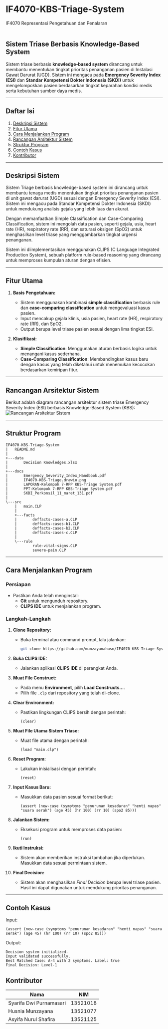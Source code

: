 # IF4070-KBS-Triage-System
IF4070 Representasi Pengetahuan dan Penalaran<br><br>

## Sistem Triase Berbasis Knowledge-Based System
Sistem triase berbasis **knowledge-based system** dirancang untuk membantu menentukan tingkat prioritas penanganan pasien di Instalasi Gawat Darurat (UGD). Sistem ini mengacu pada **Emergency Severity Index (ESI)** dan **Standar Kompetensi Dokter Indonesia (SKDI)** untuk mengelompokkan pasien berdasarkan tingkat keparahan kondisi medis serta kebutuhan sumber daya medis.

---

## Daftar Isi

1. [Deskripsi Sistem](#deskripsi-sistem)
2. [Fitur Utama](#fitur-utama)
3. [Cara Menjalankan Program](#cara-menjalankan-program)
4. [Rancangan Arsitektur Sistem](#rancangan-arsitektur-sistem)
5. [Struktur Program](#struktur-program)
6. [Contoh Kasus](#contoh-kasus)
7. [Kontributor](#kontributor)

---

## Deskripsi Sistem

Sistem Triage berbasis knowledge-based system ini dirancang untuk membantu tenaga medis menentukan tingkat prioritas penanganan pasien di unit gawat darurat (UGD) sesuai dengan Emergency Severity Index (ESI). Sistem ini mengacu pada Standar Kompetensi Dokter Indonesia (SKDI) untuk mendukung analisis gejala yang lebih luas dan akurat.

Dengan memanfaatkan Simple Classification dan Case-Comparing Classification, sistem ini mengolah data pasien, seperti gejala, usia, heart rate (HR), respiratory rate (RR), dan saturasi oksigen (SpO2) untuk menghasilkan level triase yang menggambarkan tingkat urgensi penanganan.

Sistem ini diimplementasikan menggunakan CLIPS (C Language Integrated Production System), sebuah platform rule-based reasoning yang dirancang untuk memproses kumpulan aturan dengan efisien.

---

## Fitur Utama
1. **Basis Pengetahuan:**
   - Sistem menggunakan kombinasi **simple classification** berbasis rule dan **case-comparing classification** untuk mengevaluasi kasus pasien.
   - Input mencakup gejala klinis, usia pasien, heart rate (HR), respiratory rate (RR), dan SpO2.
   - Output berupa level triase pasien sesuai dengan lima tingkat ESI.

2. **Klasifikasi:**
   - **Simple Classification**: Menggunakan aturan berbasis logika untuk menangani kasus sederhana.
   - **Case-Comparing Classification**: Membandingkan kasus baru dengan kasus yang telah diketahui untuk menemukan kecocokan berdasarkan kemiripan fitur.

---
## Rancangan Arsitektur Sistem
Berikut adalah diagram rancangan arsitektur sistem triase Emergency Severity Index (ESI) berbasis Knowledge-Based System (KBS): <br>
![Rancangan Arsitektur Sistem](docs/IF4070-KBS-Triage.drawio.png)

---
## Struktur Program
```plaintext
IF4070-KBS-Triage-System
|   README.md
|   
+---data
|       Decision Knowledges.xlsx
|       
+---docs
|       Emergency_Severity_Index_Handbook.pdf
|       IF4070-KBS-Triage.drawio.png
|       LAPORAN-Kelompok 7-RPP KBS-Triage System.pdf
|       PPT-Kelompok 7-RPP KBS-Triage System.pdf
|       SKDI_Perkonsil_11_maret_131.pdf
|       
\---src
    |   main.CLP
    |   
    +---facts
    |       deffacts-cases-a.CLP
    |       deffacts-cases-b1.CLP
    |       deffacts-cases-b2.CLP
    |       deffacts-cases-c.CLP
    |       
    \---rule
            rule-vital-signs.CLP
            severe-pain.CLP
```
---
## Cara Menjalankan Program

### Persiapan
- Pastikan Anda telah menginstal:
  - **Git** untuk mengunduh repository.
  - **CLIPS IDE** untuk menjalankan program.

### Langkah-Langkah
1. **Clone Repository:**
   - Buka terminal atau command prompt, lalu jalankan:
     ```bash
     git clone https://github.com/munzayanahusn/IF4070-KBS-Triage-System.git
     ```

2. **Buka CLIPS IDE:**
   - Jalankan aplikasi **CLIPS IDE** di perangkat Anda.

3. **Muat File Construct:**
   - Pada menu **Environment**, pilih **Load Constructs...**.
   - Pilih file `.clp` dari repository yang telah di-clone.

4. **Clear Environment:**
   - Pastikan lingkungan CLIPS bersih dengan perintah:
     ```clips
     (clear)
     ```

5. **Muat File Utama Sistem Triase:**
   - Muat file utama dengan perintah:
     ```clips
     (load "main.clp")
     ```

6. **Reset Program:**
   - Lakukan inisialisasi dengan perintah:
     ```clips
     (reset)
     ```

7. **Input Kasus Baru:**
   - Masukkan data pasien sesuai format berikut:
     ```clips
     (assert (new-case (symptoms "penurunan kesadaran" "henti napas" "suara serak") (age 45) (hr 100) (rr 10) (spo2 85)))
     ```

8. **Jalankan Sistem:**
   - Eksekusi program untuk memproses data pasien:
     ```clips
     (run)
     ```

9. **Ikuti Instruksi:**
   - Sistem akan memberikan instruksi tambahan jika diperlukan. Masukkan data sesuai permintaan sistem.

10. **Final Decision:**
    - Sistem akan menghasilkan *Final Decision* berupa level triase pasien. Hasil ini dapat digunakan untuk mendukung prioritas penanganan.

---
## Contoh Kasus
Input:
```clips
(assert (new-case (symptoms "penurunan kesadaran" "henti napas" "suara serak") (age 45) (hr 100) (rr 10) (spo2 85)))
```
Output:
```
Decision system initialized.
Input validated successfully.
Best Matched Case: A-4 with 2 symptoms. Label: true
Final Decision: Level-1
```

## Kontributor

| **Nama**                  | **NIM**     |
|---------------------------|-------------|
| Syarifa Dwi Purnamasari   | 13521018    |
| Husnia Munzayana          | 13521077    |
| Asyifa Nurul Shafira      | 13521125    |
